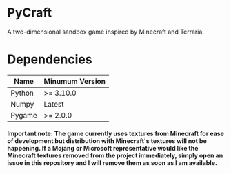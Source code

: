 # PyCraft
A two-dimensional sandbox game inspired by Minecraft and Terraria.

# Dependencies
| Name   | Minumum Version |
|--------|-----------------|
| Python | >= 3.10.0       |
| Numpy  | Latest          |
| Pygame | >= 2.0.0        |

#### Important note: The game currently uses textures from Minecraft for ease of development but distribution with Minecraft's textures will not be happening. If a Mojang or Microsoft representative would like the Minecraft textures removed from the project immediately, simply open an issue in this repository and I will remove them as soon as I am available.
